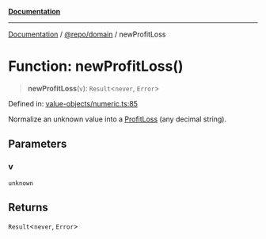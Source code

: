 [**Documentation**](../../../README.md)

***

[Documentation](../../../README.md) / [@repo/domain](../README.md) / newProfitLoss

# Function: newProfitLoss()

> **newProfitLoss**(`v`): `Result`\<`never`, `Error`\>

Defined in: [value-objects/numeric.ts:85](https://github.com/o3osatoshi/experiment/blob/67ff251451cab829206391b718d971ec20ce4dfb/packages/domain/src/value-objects/numeric.ts#L85)

Normalize an unknown value into a [ProfitLoss](../type-aliases/ProfitLoss.md) (any decimal string).

## Parameters

### v

`unknown`

## Returns

`Result`\<`never`, `Error`\>
